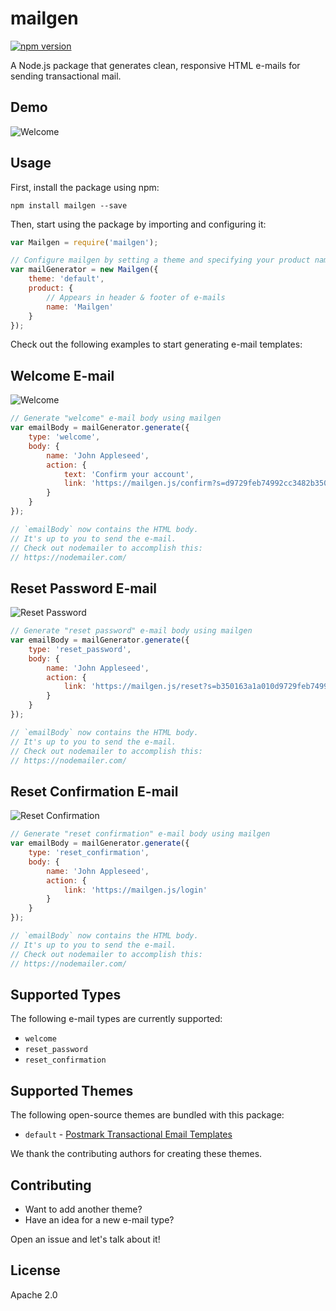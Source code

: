 # mailgen
[![npm version](https://badge.fury.io/js/mailgen.svg)](https://www.npmjs.com/package/mailgen)

A Node.js package that generates clean, responsive HTML e-mails for sending transactional mail.

## Demo

![Welcome](https://raw.github.com/eladnava/mailgen/master/screenshots/default/welcome.png) 

## Usage

First, install the package using npm:

```shell
npm install mailgen --save
```

Then, start using the package by importing and configuring it:

```js
var Mailgen = require('mailgen');

// Configure mailgen by setting a theme and specifying your product name
var mailGenerator = new Mailgen({
    theme: 'default',
    product: {
        // Appears in header & footer of e-mails
        name: 'Mailgen'
    }
});
```

Check out the following examples to start generating e-mail templates:

## Welcome E-mail

![Welcome](https://raw.github.com/eladnava/mailgen/master/screenshots/default/welcome.png) 

```js
// Generate "welcome" e-mail body using mailgen
var emailBody = mailGenerator.generate({
    type: 'welcome',
    body: {
        name: 'John Appleseed',
        action: {
            text: 'Confirm your account',
            link: 'https://mailgen.js/confirm?s=d9729feb74992cc3482b350163a1a010'
        }
    }
});

// `emailBody` now contains the HTML body.
// It's up to you to send the e-mail. 
// Check out nodemailer to accomplish this: 
// https://nodemailer.com/
```

## Reset Password E-mail

![Reset Password](https://raw.github.com/eladnava/mailgen/master/screenshots/default/reset_password.png) 

```js
// Generate "reset password" e-mail body using mailgen
var emailBody = mailGenerator.generate({
    type: 'reset_password',
    body: {
        name: 'John Appleseed',
        action: {
            link: 'https://mailgen.js/reset?s=b350163a1a010d9729feb74992c1a010'
        }
    }
});

// `emailBody` now contains the HTML body.
// It's up to you to send the e-mail. 
// Check out nodemailer to accomplish this: 
// https://nodemailer.com/
```

## Reset Confirmation E-mail

![Reset Confirmation](https://raw.github.com/eladnava/mailgen/master/screenshots/default/reset_confirmation.png) 

```js
// Generate "reset confirmation" e-mail body using mailgen
var emailBody = mailGenerator.generate({
    type: 'reset_confirmation',
    body: {
        name: 'John Appleseed',
        action: {
            link: 'https://mailgen.js/login'
        }
    }
});

// `emailBody` now contains the HTML body.
// It's up to you to send the e-mail. 
// Check out nodemailer to accomplish this: 
// https://nodemailer.com/
```

## Supported Types

The following e-mail types are currently supported:

* `welcome`
* `reset_password`
* `reset_confirmation`

## Supported Themes

The following open-source themes are bundled with this package:

* `default` - [Postmark Transactional Email Templates](https://github.com/wildbit/postmark-templates)

We thank the contributing authors for creating these themes.

## Contributing

* Want to add another theme?
* Have an idea for a new e-mail type?

Open an issue and let's talk about it!

## License

Apache 2.0